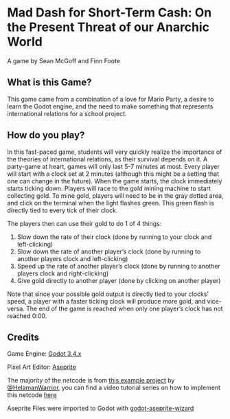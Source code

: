 # Mad Dash for Short-Term Cash: On the Present Threat of our Anarchic World

A game by Sean McGoff and Finn Foote

## What is this Game?

This game came from a combination of a love for Mario Party, a desire to learn the Godot engine, and the need to make something that represents 
international relations for a school project.

## How do you play?
In this fast-paced game, students will very quickly realize the importance of the theories of international relations, as their survival depends on it. 
A party-game at heart, games will only last 5-7 minutes at most. 
Every player will start with a clock set at 2 minutes (although this might be a setting that one can change in the future). 
When the game starts, the clock immediately starts ticking down. 
Players will race to the gold mining machine to start collecting gold. 
To mine gold, players will need to be in the gray dotted area, and click on the terminal when the light flashes green. 
This green flash is directly tied to every tick of their clock. 

The players then can use their gold to do 1 of 4 things:
1. Slow down the rate of their clock (done by running to your clock and left-clicking)
2. Slow down the rate of another player’s clock (done by running to another players clock and left-clicking)
3. Speed up the rate of another player’s clock (done by running to another players clock and right-clicking)
4. Give gold directly to another player (done by clicking on another player)

Note that since your possible gold output is directly tied to your clocks’ speed, a player with a faster ticking clock will produce more gold, and vice-versa. 
The end of the game is reached when only one player’s clock has not reached 0:00.

## Credits

Game Engine: [Godot 3.4.x](https://github.com/godotengine/godot)

Pixel Art Editor: [Aseprite](https://www.aseprite.org/)

The majority of the netcode is from [this example project](https://github.com/HelamanWarrior/Godot-Multiplayer-Shooter) by [@HelamanWarrior](https://github.com/HelamanWarrior), 
you can find a video tutorial series on how to implement this netcode [here](https://www.youtube.com/playlist?list=PL6bQeQE-ybqDmGuN7Nz4ZbTAqyCMyEHQa)

Aseprite Files were imported to Godot with [godot-aseprite-wizard](https://github.com/viniciusgerevini/godot-aseprite-wizard)
